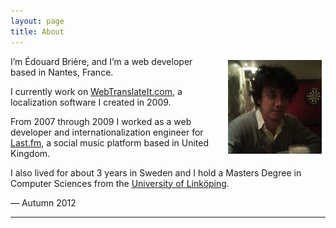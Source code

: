 ```yaml
---
layout: page
title: About
---
```


<img src="/images/edouard_briere.jpg" style="position: relative; float: right; border: 6px solid #FFF; width: 150px; margin-left: 10px" alt="Photo of Édouard Brière">

I’m Édouard Brière, and I’m a web developer based in Nantes, France.

I currently work on [WebTranslateIt.com](https://webtranslateit.com), a localization software I created in 2009.

From 2007 through 2009 I worked as a web developer and internationalization engineer for [Last.fm](http://last.fm), a social music platform based in United Kingdom.

I also lived for about 3 years in Sweden and I hold a Masters Degree in Computer Sciences from the [University of Linköping](http://en.wikipedia.org/wiki/Linköping_University).

— Autumn 2012

---